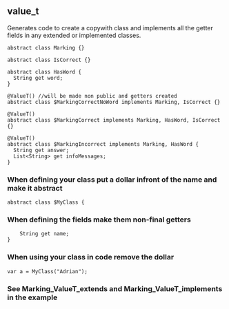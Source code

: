 ## value_t

Generates code to create a copywith class and implements all the getter fields in any extended or implemented classes.

```
abstract class Marking {}

abstract class IsCorrect {}

abstract class HasWord {
  String get word;
}

@ValueT() //will be made non public and getters created
abstract class $MarkingCorrectNoWord implements Marking, IsCorrect {}

@ValueT()
abstract class $MarkingCorrect implements Marking, HasWord, IsCorrect {}

@ValueT()
abstract class $MarkingIncorrect implements Marking, HasWord {
  String get answer;
  List<String> get infoMessages;
}
```

### When defining your class put a dollar infront of the name and make it abstract
```
abstract class $MyClass {
```

### When defining the fields make them non-final getters
```
    String get name;
}
```

### When using your class in code remove the dollar
```
var a = MyClass("Adrian");
```

### See Marking_ValueT_extends and Marking_ValueT_implements in the example
